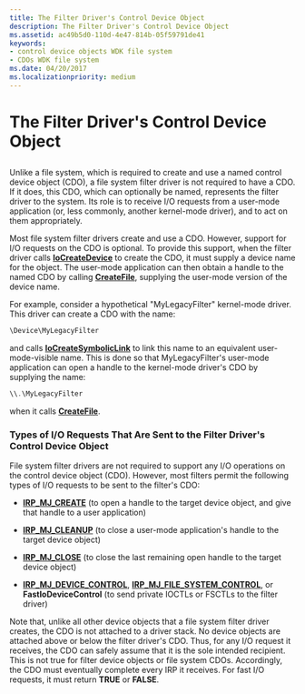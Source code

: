 ```yaml
---
title: The Filter Driver's Control Device Object
description: The Filter Driver's Control Device Object
ms.assetid: ac49b5d0-110d-4e47-814b-05f59791de41
keywords:
- control device objects WDK file system
- CDOs WDK file system
ms.date: 04/20/2017
ms.localizationpriority: medium
---
```


# The Filter Driver's Control Device Object


## <span id="ddk_the_filter_drivers_control_device_object_if"></span><span id="DDK_THE_FILTER_DRIVERS_CONTROL_DEVICE_OBJECT_IF"></span>


Unlike a file system, which is required to create and use a named control device object (CDO), a file system filter driver is not required to have a CDO. If it does, this CDO, which can optionally be named, represents the filter driver to the system. Its role is to receive I/O requests from a user-mode application (or, less commonly, another kernel-mode driver), and to act on them appropriately.

Most file system filter drivers create and use a CDO. However, support for I/O requests on the CDO is optional. To provide this support, when the filter driver calls [**IoCreateDevice**](/windows-hardware/drivers/ddi/wdm/nf-wdm-iocreatedevice) to create the CDO, it must supply a device name for the object. The user-mode application can then obtain a handle to the named CDO by calling [**CreateFile**](/windows/desktop/api/fileapi/nf-fileapi-createfilea), supplying the user-mode version of the device name.

For example, consider a hypothetical "MyLegacyFilter" kernel-mode driver. This driver can create a CDO with the name:

```cpp
\Device\MyLegacyFilter
```

and calls [**IoCreateSymbolicLink**](/windows-hardware/drivers/ddi/wdm/nf-wdm-iocreatesymboliclink) to link this name to an equivalent user-mode-visible name. This is done so that MyLegacyFilter's user-mode application can open a handle to the kernel-mode driver's CDO by supplying the name:

```cpp
\\.\MyLegacyFilter
```

when it calls [**CreateFile**](/windows/desktop/api/fileapi/nf-fileapi-createfilea).

### <span id="types_of_i_o_requests_that_are_sent_to_the_filter_driver_s_control_dev"></span><span id="TYPES_OF_I_O_REQUESTS_THAT_ARE_SENT_TO_THE_FILTER_DRIVER_S_CONTROL_DEV"></span>Types of I/O Requests That Are Sent to the Filter Driver's Control Device Object

File system filter drivers are not required to support any I/O operations on the control device object (CDO). However, most filters permit the following types of I/O requests to be sent to the filter's CDO:

-   [**IRP\_MJ\_CREATE**](./irp-mj-create.md) (to open a handle to the target device object, and give that handle to a user application)

-   [**IRP\_MJ\_CLEANUP**](./irp-mj-cleanup.md) (to close a user-mode application's handle to the target device object)

-   [**IRP\_MJ\_CLOSE**](./irp-mj-close.md) (to close the last remaining open handle to the target device object)

-   [**IRP\_MJ\_DEVICE\_CONTROL**](./irp-mj-device-control.md), [**IRP\_MJ\_FILE\_SYSTEM\_CONTROL**](./irp-mj-file-system-control.md), or **FastIoDeviceControl** (to send private IOCTLs or FSCTLs to the filter driver)

Note that, unlike all other device objects that a file system filter driver creates, the CDO is not attached to a driver stack. No device objects are attached above or below the filter driver's CDO. Thus, for any I/O request it receives, the CDO can safely assume that it is the sole intended recipient. This is not true for filter device objects or file system CDOs. Accordingly, the CDO must eventually complete every IRP it receives. For fast I/O requests, it must return **TRUE** or **FALSE**.

 

